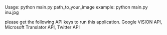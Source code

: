 Usage: python main.py path_to_your_image
example: python main.py inu.jpg

please get the following API keys to run this application.
Google VISION API, Microsoft Translator API, Twitter API